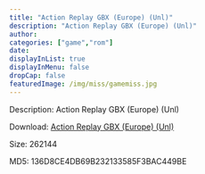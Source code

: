 ```yaml
---
title: "Action Replay GBX (Europe) (Unl)"
description: "Action Replay GBX (Europe) (Unl)"
author: 
categories: ["game","rom"]
date: 
displayInList: true
displayInMenu: false
dropCap: false
featuredImage: /img/miss/gamemiss.jpg
---
```


Description: Action Replay GBX (Europe) (Unl)

Download: <a style="text-decoration:underline;" href="https://mega.nz/#!3ORmTACB!YvK8qk9_zpty8ZZRuMk8FZFpZTs0ap-OSGXhVTuAbuw" target = "_blank" rel = "nofollow" > Action Replay GBX (Europe) (Unl)</a>

Size: 262144

MD5: 136D8CE4DB69B232133585F3BAC449BE

